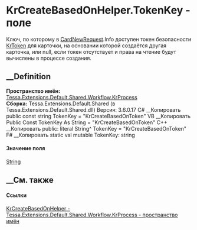 # KrCreateBasedOnHelper.TokenKey - поле
Ключ, по которому в [CardNewRequest](T_Tessa_Cards_CardNewRequest.htm).Info
доступен токен безопасности
[KrToken](T_Tessa_Extensions_Default_Shared_Workflow_KrProcess_KrToken.htm)
для карточки, на основании которой создаётся другая карточка, или null, если
токен отсутствует и права на чтение будут вычислены в процессе создания.
## __Definition
 **Пространство имён:**
[Tessa.Extensions.Default.Shared.Workflow.KrProcess](N_Tessa_Extensions_Default_Shared_Workflow_KrProcess.htm)  
 **Сборка:** Tessa.Extensions.Default.Shared (в
Tessa.Extensions.Default.Shared.dll) Версия: 3.6.0.17
C# __Копировать
     public const string TokenKey = "KrCreateBasedOnToken"
VB __Копировать
     Public Const TokenKey As String = "KrCreateBasedOnToken"
C++ __Копировать
     public:
    literal String^ TokenKey = "KrCreateBasedOnToken"
F# __Копировать
     static val mutable TokenKey: string
#### Значение поля
[String](https://learn.microsoft.com/dotnet/api/system.string)
##  __См. также
#### Ссылки
[KrCreateBasedOnHelper -
](T_Tessa_Extensions_Default_Shared_Workflow_KrProcess_KrCreateBasedOnHelper.htm)
[Tessa.Extensions.Default.Shared.Workflow.KrProcess - пространство
имён](N_Tessa_Extensions_Default_Shared_Workflow_KrProcess.htm)
